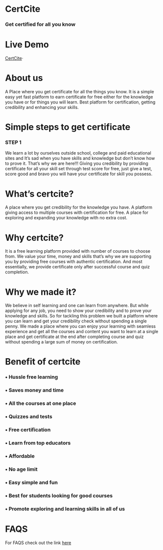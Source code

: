 # CertCite
### Get certified for all you know

# Live Demo

<a href="https://certcite.github.io/CertCite/">CertCite</a>·

# About us
A Place where you get certificate for all the things you know. It is a simple easy yet fast platform to earn certificate for free either for the knowledge you have or for things you will learn.
Best platform for certification, getting credibility and enhancing your skills.

# Simple steps to get certificate
### STEP 1

We learn a lot by ourselves outside school, college and paid educational sites and It’s sad when you have skills and knowledge but don’t know how to prove it.
That’s why we are here!!! Giving you credibility by providing certificate for all your skill set through test score for free, just give a test, score good and bravo you will have your certificate for skill you possess.

# What’s certcite?
A place where you get credibility for the knowledge you have. A platform giving access to multiple courses with certification for free. A place for exploring and expanding your knowledge with no extra cost.

# Why certcite?
It is a free learning platform provided with number of courses to choose from. We value your time, money and skills that’s why we are supporting you by providing free courses with authentic certification. And most essentially, we provide certificate only after successful course and quiz completion.

# Why we made it?
We believe in self learning and one can learn from anywhere. But while applying for any job, you need to show your credibility and to prove your knowledge and skills. So for tackling this problem we built a platform where you can learn and get your credibility check without spending a single penny. 
We made a place where you can enjoy your learning with seamless experience and get all the courses and content you want to learn at a single place and get certificate at the end after completing course and quiz without spending a large sum of money on certification.

# Benefit of certcite
### •	Hussle free learning
### •	Saves money and time
### •	All the courses at one place
### •	Quizzes and tests
### •	Free certification
### •	Learn from top educators
### •	Affordable
### •	No age limit
### •	Easy simple and fun
### •	Best for students looking for good courses
### •	Promote exploring and learning skills in all of us



# FAQS
For FAQS check out the link <a href="https://certcite.github.io/CertCite/help.html">here</a>
